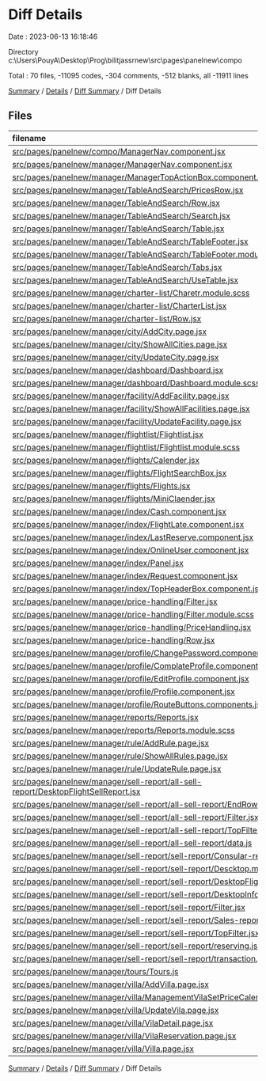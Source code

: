 # Diff Details

Date : 2023-06-13 16:18:46

Directory c:\\Users\\PouyA\\Desktop\\Prog\\bilitjassrnew\\src\\pages\\panelnew\\compo

Total : 70 files,  -11095 codes, -304 comments, -512 blanks, all -11911 lines

[Summary](results.md) / [Details](details.md) / [Diff Summary](diff.md) / Diff Details

## Files
| filename | language | code | comment | blank | total |
| :--- | :--- | ---: | ---: | ---: | ---: |
| [src/pages/panelnew/compo/ManagerNav.component.jsx](/src/pages/panelnew/compo/ManagerNav.component.jsx) | JavaScript | 522 | 1 | 4 | 527 |
| [src/pages/panelnew/manager/ManagerNav.component.jsx](/src/pages/panelnew/manager/ManagerNav.component.jsx) | JavaScript | -335 | -1 | -5 | -341 |
| [src/pages/panelnew/manager/ManagerTopActionBox.component.jsx](/src/pages/panelnew/manager/ManagerTopActionBox.component.jsx) | JavaScript | -26 | -29 | -2 | -57 |
| [src/pages/panelnew/manager/TableAndSearch/PricesRow.jsx](/src/pages/panelnew/manager/TableAndSearch/PricesRow.jsx) | JavaScript | -76 | 0 | -5 | -81 |
| [src/pages/panelnew/manager/TableAndSearch/Row.jsx](/src/pages/panelnew/manager/TableAndSearch/Row.jsx) | JavaScript | -62 | -1 | -4 | -67 |
| [src/pages/panelnew/manager/TableAndSearch/Search.jsx](/src/pages/panelnew/manager/TableAndSearch/Search.jsx) | JavaScript | -20 | 0 | -2 | -22 |
| [src/pages/panelnew/manager/TableAndSearch/Table.jsx](/src/pages/panelnew/manager/TableAndSearch/Table.jsx) | JavaScript | -118 | 0 | -3 | -121 |
| [src/pages/panelnew/manager/TableAndSearch/TableFooter.jsx](/src/pages/panelnew/manager/TableAndSearch/TableFooter.jsx) | JavaScript | -53 | 0 | -4 | -57 |
| [src/pages/panelnew/manager/TableAndSearch/TableFooter.module.css](/src/pages/panelnew/manager/TableAndSearch/TableFooter.module.css) | CSS | -40 | 0 | -2 | -42 |
| [src/pages/panelnew/manager/TableAndSearch/Tabs.jsx](/src/pages/panelnew/manager/TableAndSearch/Tabs.jsx) | JavaScript | -27 | 0 | -1 | -28 |
| [src/pages/panelnew/manager/TableAndSearch/UseTable.jsx](/src/pages/panelnew/manager/TableAndSearch/UseTable.jsx) | JavaScript | -87 | 0 | -14 | -101 |
| [src/pages/panelnew/manager/charter-list/Charetr.module.scss](/src/pages/panelnew/manager/charter-list/Charetr.module.scss) | SCSS | -48 | 0 | -6 | -54 |
| [src/pages/panelnew/manager/charter-list/CharterList.jsx](/src/pages/panelnew/manager/charter-list/CharterList.jsx) | JavaScript | -54 | 0 | -5 | -59 |
| [src/pages/panelnew/manager/charter-list/Row.jsx](/src/pages/panelnew/manager/charter-list/Row.jsx) | JavaScript | -19 | 0 | -3 | -22 |
| [src/pages/panelnew/manager/city/AddCity.page.jsx](/src/pages/panelnew/manager/city/AddCity.page.jsx) | JavaScript | -163 | 0 | -6 | -169 |
| [src/pages/panelnew/manager/city/ShowAllCities.page.jsx](/src/pages/panelnew/manager/city/ShowAllCities.page.jsx) | JavaScript | -267 | 0 | -5 | -272 |
| [src/pages/panelnew/manager/city/UpdateCity.page.jsx](/src/pages/panelnew/manager/city/UpdateCity.page.jsx) | JavaScript | -129 | 0 | -12 | -141 |
| [src/pages/panelnew/manager/dashboard/Dashboard.jsx](/src/pages/panelnew/manager/dashboard/Dashboard.jsx) | JavaScript | -264 | -1 | -13 | -278 |
| [src/pages/panelnew/manager/dashboard/Dashboard.module.scss](/src/pages/panelnew/manager/dashboard/Dashboard.module.scss) | SCSS | -413 | 0 | -10 | -423 |
| [src/pages/panelnew/manager/facility/AddFacility.page.jsx](/src/pages/panelnew/manager/facility/AddFacility.page.jsx) | JavaScript | -127 | 0 | -4 | -131 |
| [src/pages/panelnew/manager/facility/ShowAllFacilities.page.jsx](/src/pages/panelnew/manager/facility/ShowAllFacilities.page.jsx) | JavaScript | -109 | 0 | -5 | -114 |
| [src/pages/panelnew/manager/facility/UpdateFacility.page.jsx](/src/pages/panelnew/manager/facility/UpdateFacility.page.jsx) | JavaScript | -95 | 0 | -7 | -102 |
| [src/pages/panelnew/manager/flightlist/Flightlist.jsx](/src/pages/panelnew/manager/flightlist/Flightlist.jsx) | JavaScript | -274 | 0 | -10 | -284 |
| [src/pages/panelnew/manager/flightlist/Flightlist.module.scss](/src/pages/panelnew/manager/flightlist/Flightlist.module.scss) | SCSS | -121 | 0 | -2 | -123 |
| [src/pages/panelnew/manager/flights/Calender.jsx](/src/pages/panelnew/manager/flights/Calender.jsx) | JavaScript | -208 | -8 | -14 | -230 |
| [src/pages/panelnew/manager/flights/FlightSearchBox.jsx](/src/pages/panelnew/manager/flights/FlightSearchBox.jsx) | JavaScript | -356 | -23 | -16 | -395 |
| [src/pages/panelnew/manager/flights/Flights.jsx](/src/pages/panelnew/manager/flights/Flights.jsx) | JavaScript | -118 | 0 | -5 | -123 |
| [src/pages/panelnew/manager/flights/MiniClaender.jsx](/src/pages/panelnew/manager/flights/MiniClaender.jsx) | JavaScript | -21 | 0 | -2 | -23 |
| [src/pages/panelnew/manager/index/Cash.component.jsx](/src/pages/panelnew/manager/index/Cash.component.jsx) | JavaScript | -44 | 0 | -2 | -46 |
| [src/pages/panelnew/manager/index/FlightLate.component.jsx](/src/pages/panelnew/manager/index/FlightLate.component.jsx) | JavaScript | -44 | 0 | -2 | -46 |
| [src/pages/panelnew/manager/index/LastReserve.component.jsx](/src/pages/panelnew/manager/index/LastReserve.component.jsx) | JavaScript | -44 | 0 | -2 | -46 |
| [src/pages/panelnew/manager/index/OnlineUser.component.jsx](/src/pages/panelnew/manager/index/OnlineUser.component.jsx) | JavaScript | -36 | 0 | -2 | -38 |
| [src/pages/panelnew/manager/index/Panel.jsx](/src/pages/panelnew/manager/index/Panel.jsx) | JavaScript | -34 | 0 | -2 | -36 |
| [src/pages/panelnew/manager/index/Request.component.jsx](/src/pages/panelnew/manager/index/Request.component.jsx) | JavaScript | -44 | 0 | -2 | -46 |
| [src/pages/panelnew/manager/index/TopHeaderBox.component.jsx](/src/pages/panelnew/manager/index/TopHeaderBox.component.jsx) | JavaScript | -196 | 0 | -8 | -204 |
| [src/pages/panelnew/manager/price-handling/Filter.jsx](/src/pages/panelnew/manager/price-handling/Filter.jsx) | JavaScript | -90 | 0 | -8 | -98 |
| [src/pages/panelnew/manager/price-handling/Filter.module.scss](/src/pages/panelnew/manager/price-handling/Filter.module.scss) | SCSS | -164 | 0 | -15 | -179 |
| [src/pages/panelnew/manager/price-handling/PriceHandling.jsx](/src/pages/panelnew/manager/price-handling/PriceHandling.jsx) | JavaScript | -157 | 0 | -12 | -169 |
| [src/pages/panelnew/manager/price-handling/Row.jsx](/src/pages/panelnew/manager/price-handling/Row.jsx) | JavaScript | -85 | 0 | -6 | -91 |
| [src/pages/panelnew/manager/profile/ChangePassword.components.jsx](/src/pages/panelnew/manager/profile/ChangePassword.components.jsx) | JavaScript | -45 | 0 | -3 | -48 |
| [src/pages/panelnew/manager/profile/ComplateProfile.component.jsx](/src/pages/panelnew/manager/profile/ComplateProfile.component.jsx) | JavaScript | -111 | 0 | -3 | -114 |
| [src/pages/panelnew/manager/profile/EditProfile.component.jsx](/src/pages/panelnew/manager/profile/EditProfile.component.jsx) | JavaScript | -153 | 0 | -4 | -157 |
| [src/pages/panelnew/manager/profile/Profile.component.jsx](/src/pages/panelnew/manager/profile/Profile.component.jsx) | JavaScript | -86 | -5 | -3 | -94 |
| [src/pages/panelnew/manager/profile/RouteButtons.components.jsx](/src/pages/panelnew/manager/profile/RouteButtons.components.jsx) | JavaScript | -65 | 0 | -3 | -68 |
| [src/pages/panelnew/manager/reports/Reports.jsx](/src/pages/panelnew/manager/reports/Reports.jsx) | JavaScript | -183 | -6 | -8 | -197 |
| [src/pages/panelnew/manager/reports/Reports.module.scss](/src/pages/panelnew/manager/reports/Reports.module.scss) | SCSS | -89 | 0 | -3 | -92 |
| [src/pages/panelnew/manager/rule/AddRule.page.jsx](/src/pages/panelnew/manager/rule/AddRule.page.jsx) | JavaScript | -76 | 0 | -4 | -80 |
| [src/pages/panelnew/manager/rule/ShowAllRules.page.jsx](/src/pages/panelnew/manager/rule/ShowAllRules.page.jsx) | JavaScript | -103 | 0 | -5 | -108 |
| [src/pages/panelnew/manager/rule/UpdateRule.page.jsx](/src/pages/panelnew/manager/rule/UpdateRule.page.jsx) | JavaScript | -78 | 0 | -7 | -85 |
| [src/pages/panelnew/manager/sell-report/all-sell-report/DesktopFlightSellReport.jsx](/src/pages/panelnew/manager/sell-report/all-sell-report/DesktopFlightSellReport.jsx) | JavaScript | -388 | -3 | -24 | -415 |
| [src/pages/panelnew/manager/sell-report/all-sell-report/EndRow.jsx](/src/pages/panelnew/manager/sell-report/all-sell-report/EndRow.jsx) | JavaScript | -116 | 0 | -2 | -118 |
| [src/pages/panelnew/manager/sell-report/all-sell-report/Filter.jsx](/src/pages/panelnew/manager/sell-report/all-sell-report/Filter.jsx) | JavaScript | -98 | 0 | -1 | -99 |
| [src/pages/panelnew/manager/sell-report/all-sell-report/TopFilter.jsx](/src/pages/panelnew/manager/sell-report/all-sell-report/TopFilter.jsx) | JavaScript | -115 | 0 | -9 | -124 |
| [src/pages/panelnew/manager/sell-report/all-sell-report/data.js](/src/pages/panelnew/manager/sell-report/all-sell-report/data.js) | JavaScript | -242 | 0 | -4 | -246 |
| [src/pages/panelnew/manager/sell-report/sell-report/Consular-report.jsx](/src/pages/panelnew/manager/sell-report/sell-report/Consular-report.jsx) | JavaScript | -110 | 0 | -4 | -114 |
| [src/pages/panelnew/manager/sell-report/sell-report/Descktop.module.scss](/src/pages/panelnew/manager/sell-report/sell-report/Descktop.module.scss) | SCSS | -439 | -7 | -37 | -483 |
| [src/pages/panelnew/manager/sell-report/sell-report/DesktopFlightSellReport.jsx](/src/pages/panelnew/manager/sell-report/sell-report/DesktopFlightSellReport.jsx) | JavaScript | -180 | -1 | -13 | -194 |
| [src/pages/panelnew/manager/sell-report/sell-report/DesktopInfoSell.jsx](/src/pages/panelnew/manager/sell-report/sell-report/DesktopInfoSell.jsx) | JavaScript | -400 | 0 | -12 | -412 |
| [src/pages/panelnew/manager/sell-report/sell-report/Filter.jsx](/src/pages/panelnew/manager/sell-report/sell-report/Filter.jsx) | JavaScript | -53 | -9 | -1 | -63 |
| [src/pages/panelnew/manager/sell-report/sell-report/Sales-report.jsx](/src/pages/panelnew/manager/sell-report/sell-report/Sales-report.jsx) | JavaScript | -92 | 0 | -5 | -97 |
| [src/pages/panelnew/manager/sell-report/sell-report/TopFilter.jsx](/src/pages/panelnew/manager/sell-report/sell-report/TopFilter.jsx) | JavaScript | -59 | -1 | -8 | -68 |
| [src/pages/panelnew/manager/sell-report/sell-report/reserving.jsx](/src/pages/panelnew/manager/sell-report/sell-report/reserving.jsx) | JavaScript | -208 | -2 | -12 | -222 |
| [src/pages/panelnew/manager/sell-report/sell-report/transaction.jsx](/src/pages/panelnew/manager/sell-report/sell-report/transaction.jsx) | JavaScript | -138 | -3 | -8 | -149 |
| [src/pages/panelnew/manager/tours/Tours.js](/src/pages/panelnew/manager/tours/Tours.js) | JavaScript | -9 | 0 | -2 | -11 |
| [src/pages/panelnew/manager/villa/AddVilla.page.jsx](/src/pages/panelnew/manager/villa/AddVilla.page.jsx) | JavaScript | -1,396 | -38 | -29 | -1,463 |
| [src/pages/panelnew/manager/villa/ManagementVilaSetPriceCalendar.component.jsx](/src/pages/panelnew/manager/villa/ManagementVilaSetPriceCalendar.component.jsx) | JavaScript | -224 | -3 | -21 | -248 |
| [src/pages/panelnew/manager/villa/UpdateVila.page.jsx](/src/pages/panelnew/manager/villa/UpdateVila.page.jsx) | JavaScript | -1,318 | -49 | -32 | -1,399 |
| [src/pages/panelnew/manager/villa/VilaDetail.page.jsx](/src/pages/panelnew/manager/villa/VilaDetail.page.jsx) | JavaScript | -203 | -1 | -12 | -216 |
| [src/pages/panelnew/manager/villa/VilaReservation.page.jsx](/src/pages/panelnew/manager/villa/VilaReservation.page.jsx) | JavaScript | -40 | 0 | -3 | -43 |
| [src/pages/panelnew/manager/villa/Villa.page.jsx](/src/pages/panelnew/manager/villa/Villa.page.jsx) | JavaScript | -232 | -114 | -6 | -352 |

[Summary](results.md) / [Details](details.md) / [Diff Summary](diff.md) / Diff Details